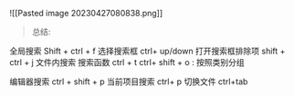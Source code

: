 ![[Pasted image 20230427080838.png]]

> 总结:

全局搜索 Shift + ctrl + f 
选择搜索框 ctrl+ up/down
打开搜索框排除项 shift + ctrl + j
文件内搜索 
	搜索函数 ctrl + t 
	ctrl+ shift + o : 按照类别分组 
	
编辑器搜索 ctrl + shift + p
当前项目搜索 ctrl+ p 
切换文件 ctrl+tab